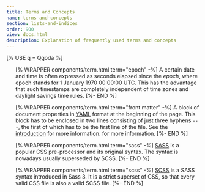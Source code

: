```yaml
---
title: Terms and Concepts 
name: terms-and-concepts 
section: lists-and-indices
order: 900
view: docs.html
description: Explanation of frequently used terms and concepts
---
```

<!--qgoda-no-xgettext-->
[% USE q = Qgoda %]
<ul>
<!--/qgoda-no-xgettext-->

[% WRAPPER components/term.html term="epoch" -%]
A certain date and time is often expressed as seconds elapsed since the
<em>epoch</em>, where epoch stands for 1 January 1970 00:00:00 UTC.
This has the advantage that such timestamps are completely independent
of time zones and daylight savings time rules.
[%- END %]

[% WRAPPER components/term.html term="front matter" -%]
A block of document properties in <a href="http://yaml.org/">YAML</a> format at
the beginning of the page. This block has to be enclosed in two lines
consisting of just three hyphens <code>---</code>, the first of which has to be
the first line of the file.  See the
<a href="[% q.llink(name='qgoda-in-15-minutes') %]#front-matter)">introduction</a>
for more information.
for more information.
[%- END %]

[% WRAPPER components/term.html term="sass" -%]
<a href="http://sass-lang.com/" target="_blank">SASS</a> is a popular
CSS pre-processor and its original syntax.  The syntax is nowadays
usually superseded by <q-term>SCSS</q-term>.
[%- END %]

[% WRAPPER components/term.html term="scss" -%]
<a href="http://sass-lang.com/documentation/file.SCSS_FOR_SASS_USERS.html"
target="_blank">SCSS</a> is a <q-term>SASS</q-term> syntax introduced in
Sass 3.  It is a strict superset of CSS, so that every valid CSS file is
also a valid SCSS file.
[%- END %]

<!--qgoda-no-xgettext-->
</ul>
<!--/qgoda-no-xgettext-->
